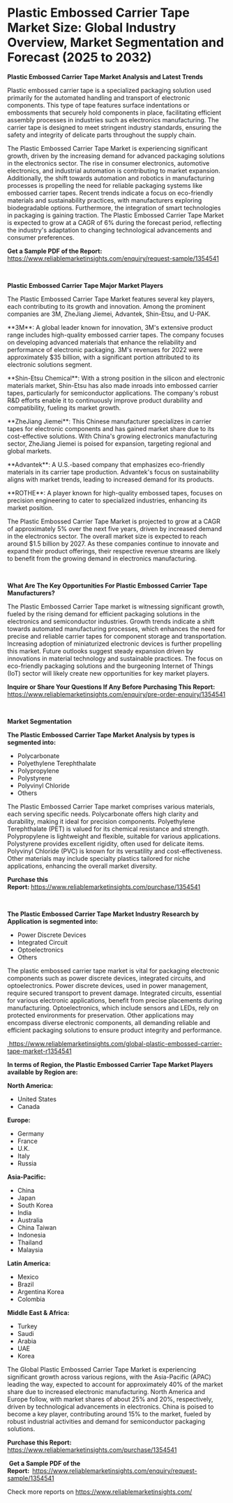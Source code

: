 <p><h1>Plastic Embossed Carrier Tape Market Size: Global Industry Overview, Market Segmentation and Forecast (2025 to 2032)</h1></p><p><strong>Plastic Embossed Carrier Tape Market Analysis and Latest Trends</strong></p>
<p><p>Plastic embossed carrier tape is a specialized packaging solution used primarily for the automated handling and transport of electronic components. This type of tape features surface indentations or embossments that securely hold components in place, facilitating efficient assembly processes in industries such as electronics manufacturing. The carrier tape is designed to meet stringent industry standards, ensuring the safety and integrity of delicate parts throughout the supply chain.</p><p>The Plastic Embossed Carrier Tape Market is experiencing significant growth, driven by the increasing demand for advanced packaging solutions in the electronics sector. The rise in consumer electronics, automotive electronics, and industrial automation is contributing to market expansion. Additionally, the shift towards automation and robotics in manufacturing processes is propelling the need for reliable packaging systems like embossed carrier tapes. Recent trends indicate a focus on eco-friendly materials and sustainability practices, with manufacturers exploring biodegradable options. Furthermore, the integration of smart technologies in packaging is gaining traction. The Plastic Embossed Carrier Tape Market is expected to grow at a CAGR of 6% during the forecast period, reflecting the industry's adaptation to changing technological advancements and consumer preferences.</p></p>
<p><strong>Get a Sample PDF of the Report:&nbsp;</strong> <a href="https://www.reliablemarketinsights.com/enquiry/request-sample/1354541?utm_campaign=2285&utm_medium=2&utm_source=Github&utm_content=ia&utm_term=13022025&utm_id=plastic-embossed-carrier-tape">https://www.reliablemarketinsights.com/enquiry/request-sample/1354541</a></p>
<p>&nbsp;</p>
<p><strong>Plastic Embossed Carrier Tape Major Market Players</strong></p>
<p><p>The Plastic Embossed Carrier Tape Market features several key players, each contributing to its growth and innovation. Among the prominent companies are 3M, ZheJiang Jiemei, Advantek, Shin-Etsu, and U-PAK.</p><p>**3M**: A global leader known for innovation, 3M's extensive product range includes high-quality embossed carrier tapes. The company focuses on developing advanced materials that enhance the reliability and performance of electronic packaging. 3M's revenues for 2022 were approximately $35 billion, with a significant portion attributed to its electronic solutions segment.</p><p>**Shin-Etsu Chemical**: With a strong position in the silicon and electronic materials market, Shin-Etsu has also made inroads into embossed carrier tapes, particularly for semiconductor applications. The company's robust R&D efforts enable it to continuously improve product durability and compatibility, fueling its market growth.</p><p>**ZheJiang Jiemei**: This Chinese manufacturer specializes in carrier tapes for electronic components and has gained market share due to its cost-effective solutions. With China's growing electronics manufacturing sector, ZheJiang Jiemei is poised for expansion, targeting regional and global markets.</p><p>**Advantek**: A U.S.-based company that emphasizes eco-friendly materials in its carrier tape production. Advantek's focus on sustainability aligns with market trends, leading to increased demand for its products.</p><p>**ROTHE**: A player known for high-quality embossed tapes, focuses on precision engineering to cater to specialized industries, enhancing its market position.</p><p>The Plastic Embossed Carrier Tape Market is projected to grow at a CAGR of approximately 5% over the next five years, driven by increased demand in the electronics sector. The overall market size is expected to reach around $1.5 billion by 2027. As these companies continue to innovate and expand their product offerings, their respective revenue streams are likely to benefit from the growing demand in electronics manufacturing.</p></p>
<p>&nbsp;</p>
<p><strong>What Are The Key Opportunities For Plastic Embossed Carrier Tape Manufacturers?</strong></p>
<p><p>The Plastic Embossed Carrier Tape market is witnessing significant growth, fueled by the rising demand for efficient packaging solutions in the electronics and semiconductor industries. Growth trends indicate a shift towards automated manufacturing processes, which enhances the need for precise and reliable carrier tapes for component storage and transportation. Increasing adoption of miniaturized electronic devices is further propelling this market. Future outlooks suggest steady expansion driven by innovations in material technology and sustainable practices. The focus on eco-friendly packaging solutions and the burgeoning Internet of Things (IoT) sector will likely create new opportunities for key market players.</p></p>
<p><strong>Inquire or Share Your Questions If Any Before Purchasing This Report:</strong> <a href="https://www.reliablemarketinsights.com/enquiry/pre-order-enquiry/1354541?utm_campaign=2285&utm_medium=2&utm_source=Github&utm_content=ia&utm_term=13022025&utm_id=plastic-embossed-carrier-tape">https://www.reliablemarketinsights.com/enquiry/pre-order-enquiry/1354541</a></p>
<p>&nbsp;</p>
<p><strong>Market Segmentation</strong></p>
<p><strong>The Plastic Embossed Carrier Tape Market Analysis by types is segmented into:</strong></p>
<p><ul><li>Polycarbonate</li><li>Polyethylene Terephthalate</li><li>Polypropylene</li><li>Polystyrene</li><li>Polyvinyl Chloride</li><li>Others</li></ul></p>
<p><p>The Plastic Embossed Carrier Tape market comprises various materials, each serving specific needs. Polycarbonate offers high clarity and durability, making it ideal for precision components. Polyethylene Terephthalate (PET) is valued for its chemical resistance and strength. Polypropylene is lightweight and flexible, suitable for various applications. Polystyrene provides excellent rigidity, often used for delicate items. Polyvinyl Chloride (PVC) is known for its versatility and cost-effectiveness. Other materials may include specialty plastics tailored for niche applications, enhancing the overall market diversity.</p></p>
<p><strong>Purchase this Report:&nbsp;</strong><a href="https://www.reliablemarketinsights.com/purchase/1354541?utm_campaign=2285&utm_medium=2&utm_source=Github&utm_content=ia&utm_term=13022025&utm_id=plastic-embossed-carrier-tape">https://www.reliablemarketinsights.com/purchase/1354541</a></p>
<p>&nbsp;</p>
<p><strong>The Plastic Embossed Carrier Tape Market Industry Research by Application is segmented into:</strong></p>
<p><ul><li>Power Discrete Devices</li><li>Integrated Circuit</li><li>Optoelectronics</li><li>Others</li></ul></p>
<p><p>The plastic embossed carrier tape market is vital for packaging electronic components such as power discrete devices, integrated circuits, and optoelectronics. Power discrete devices, used in power management, require secured transport to prevent damage. Integrated circuits, essential for various electronic applications, benefit from precise placements during manufacturing. Optoelectronics, which include sensors and LEDs, rely on protected environments for preservation. Other applications may encompass diverse electronic components, all demanding reliable and efficient packaging solutions to ensure product integrity and performance.</p></p>
<p><a href="https://www.reliablemarketinsights.com/global-plastic-embossed-carrier-tape-market-r1354541?utm_campaign=2285&utm_medium=2&utm_source=Github&utm_content=ia&utm_term=13022025&utm_id=plastic-embossed-carrier-tape">&nbsp;https://www.reliablemarketinsights.com/global-plastic-embossed-carrier-tape-market-r1354541</a></p>
<p><strong>In terms of Region, the Plastic Embossed Carrier Tape Market Players available by Region are:</strong></p>
<p>
    <p> <strong> North America: </strong>
        <ul>
            <li>United States</li>
            <li>Canada</li>
        </ul>
        </p> 
    <p> <strong> Europe: </strong>
        <ul>
            <li>Germany</li>
            <li>France</li>
            <li>U.K.</li>
            <li>Italy</li>
            <li>Russia</li>
        </ul>
        </p> 
    <p> <strong> Asia-Pacific: </strong>
        <ul>
            <li>China</li>
            <li>Japan</li>
            <li>South Korea</li>
            <li>India</li>
            <li>Australia</li>
            <li>China Taiwan</li>
            <li>Indonesia</li>
            <li>Thailand</li>
            <li>Malaysia</li>
        </ul>
        </p> 
    <p> <strong> Latin America: </strong>
        <ul>
            <li>Mexico</li>
            <li>Brazil</li>
            <li>Argentina Korea</li>
            <li>Colombia</li>
        </ul>
        </p> 
    <p> <strong> Middle East & Africa: </strong>
        <ul>
            <li>Turkey</li>
            <li>Saudi</li>
            <li>Arabia</li>
            <li>UAE</li>
            <li>Korea</li>
        </ul>
    </p>
    </p>
<p><p>The Global Plastic Embossed Carrier Tape Market is experiencing significant growth across various regions, with the Asia-Pacific (APAC) leading the way, expected to account for approximately 40% of the market share due to increased electronic manufacturing. North America and Europe follow, with market shares of about 25% and 20%, respectively, driven by technological advancements in electronics. China is poised to become a key player, contributing around 15% to the market, fueled by robust industrial activities and demand for semiconductor packaging solutions.</p></p>
<p><strong>Purchase this Report: </strong><a href="https://www.reliablemarketinsights.com/purchase/1354541?utm_campaign=2285&utm_medium=2&utm_source=Github&utm_content=ia&utm_term=13022025&utm_id=plastic-embossed-carrier-tape">https://www.reliablemarketinsights.com/purchase/1354541</a></p>
<p>&nbsp;<strong>Get a Sample PDF of the Report:&nbsp;&nbsp;</strong><a href="https://www.reliablemarketinsights.com/enquiry/request-sample/1354541?utm_campaign=2285&utm_medium=2&utm_source=Github&utm_content=ia&utm_term=13022025&utm_id=plastic-embossed-carrier-tape">https://www.reliablemarketinsights.com/enquiry/request-sample/1354541</a></p>
<p><strong></strong></p>
<p>Check more reports on <a href="https://www.reliablemarketinsights.com/?utm_campaign=2285&utm_medium=2&utm_source=Github&utm_content=ia&utm_term=13022025&utm_id=plastic-embossed-carrier-tape">https://www.reliablemarketinsights.com/</a></p>